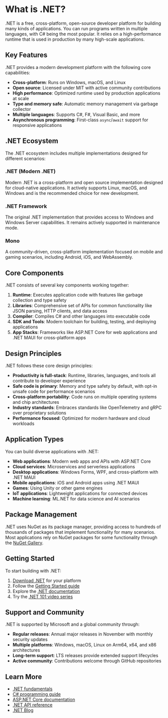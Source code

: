 # What is .NET?

.NET is a free, cross-platform, open-source developer platform for building many kinds of applications. You can run programs written in multiple languages, with C# being the most popular. It relies on a high-performance runtime that is used in production by many high-scale applications.

## Key Features

.NET provides a modern development platform with the following core capabilities:

- **Cross-platform**: Runs on Windows, macOS, and Linux
- **Open source**: Licensed under MIT with active community contributions
- **High performance**: Optimized runtime used by production applications at scale
- **Type and memory safe**: Automatic memory management via garbage collector
- **Multiple languages**: Supports C#, F#, Visual Basic, and more
- **Asynchronous programming**: First-class `async`/`await` support for responsive applications

## .NET Ecosystem

The .NET ecosystem includes multiple implementations designed for different scenarios:

### .NET (Modern .NET)
Modern .NET is a cross-platform and open source implementation designed for cloud-native applications. It actively supports Linux, macOS, and Windows and is the recommended choice for new development.

### .NET Framework
The original .NET implementation that provides access to Windows and Windows Server capabilities. It remains actively supported in maintenance mode.

### Mono
A community-driven, cross-platform implementation focused on mobile and gaming scenarios, including Android, iOS, and WebAssembly.

## Core Components

.NET consists of several key components working together:

1. **Runtime**: Executes application code with features like garbage collection and type safety
2. **Libraries**: Comprehensive set of APIs for common functionality like JSON parsing, HTTP clients, and data access
3. **Compiler**: Compiles C# and other languages into executable code
4. **SDK and Tools**: Modern toolchain for building, testing, and deploying applications
5. **App Stacks**: Frameworks like ASP.NET Core for web applications and .NET MAUI for cross-platform apps

## Design Principles

.NET follows these core design principles:

- **Productivity is full-stack**: Runtime, libraries, languages, and tools all contribute to developer experience
- **Safe code is primary**: Memory and type safety by default, with opt-in unsafe code for performance scenarios
- **Cross-platform portability**: Code runs on multiple operating systems and chip architectures
- **Industry standards**: Embraces standards like OpenTelemetry and gRPC over proprietary solutions
- **Performance focused**: Optimized for modern hardware and cloud workloads

## Application Types

You can build diverse applications with .NET:

- **Web applications**: Modern web apps and APIs with ASP.NET Core
- **Cloud services**: Microservices and serverless applications
- **Desktop applications**: Windows Forms, WPF, and cross-platform with .NET MAUI
- **Mobile applications**: iOS and Android apps using .NET MAUI
- **Games**: Using Unity or other game engines
- **IoT applications**: Lightweight applications for connected devices
- **Machine learning**: ML.NET for data science and AI scenarios

## Package Management

.NET uses NuGet as its package manager, providing access to hundreds of thousands of packages that implement functionality for many scenarios. Most applications rely on NuGet packages for some functionality through the [NuGet Gallery](https://nuget.org/).

## Getting Started

To start building with .NET:

1. [Download .NET](https://dotnet.microsoft.com/download) for your platform
2. Follow the [Getting Started guide](https://learn.microsoft.com/dotnet/core/get-started)
3. Explore the [.NET documentation](https://learn.microsoft.com/dotnet/)
4. Try the [.NET 101 video series](https://dotnet.microsoft.com/learn/videos)

## Support and Community

.NET is supported by Microsoft and a global community through:

- **Regular releases**: Annual major releases in November with monthly security updates
- **Multiple platforms**: Windows, macOS, Linux on Arm64, x64, and x86 architectures  
- **Long-term support**: LTS releases provide extended support lifecycles
- **Active community**: Contributions welcome through GitHub repositories

## Learn More

- [.NET fundamentals](https://learn.microsoft.com/dotnet/fundamentals/)
- [C# programming guide](https://learn.microsoft.com/dotnet/csharp/)
- [ASP.NET Core documentation](https://learn.microsoft.com/aspnet/core/)
- [.NET API reference](https://learn.microsoft.com/dotnet/api/)
- [.NET Blog](https://devblogs.microsoft.com/dotnet/)
